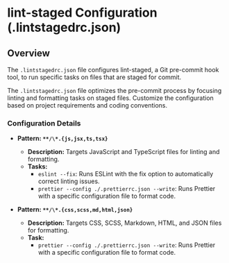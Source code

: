 # lint-staged Configuration (.lintstagedrc.json)

## Overview

The `.lintstagedrc.json` file configures lint-staged, a Git pre-commit hook tool, to run specific tasks on files that are staged for commit.

The `.lintstagedrc.json` file optimizes the pre-commit process by focusing linting and formatting tasks on staged files. Customize the configuration based on project requirements and coding conventions.

### Configuration Details

- **Pattern: `**/\*.{js,jsx,ts,tsx}`**

  - **Description:** Targets JavaScript and TypeScript files for linting and formatting.
  - **Tasks:**
    - `eslint --fix`: Runs ESLint with the fix option to automatically correct linting issues.
    - `prettier --config ./.prettierrc.json --write`: Runs Prettier with a specific configuration file to format code.

- **Pattern: `**/\*.{css,scss,md,html,json}`**
  - **Description:** Targets CSS, SCSS, Markdown, HTML, and JSON files for formatting.
  - **Task:**
    - `prettier --config ./.prettierrc.json --write`: Runs Prettier with a specific configuration file to format code.
